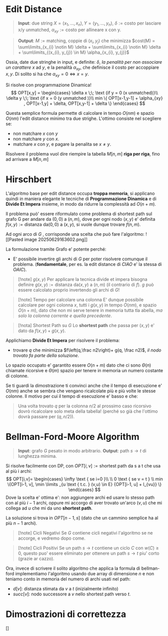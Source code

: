 # Edit Distance
> **Input**: due string $X=(x_{1}, ..., x_{n}), Y =(y_{1},...,y_{n})$, $\delta := \text{costo per lasciare x/y unmatched}$, $\alpha_{xy} := \text{costo per allineare x con y}$.

> **Output**: $M := \text{matching, coppie di} \; (x_{i}, y_j)$ che minimizza $cost(M) = \sum\limits_{x_{i} \notin M} \delta + \sum\limits_{x_{i} \notin M} \delta + \sum\limits_{(x_{i}, y_{j}) \in M} \alpha_{x_{i}, y_{j}}$

Ossia, date due stringhe in input, e definite: $\delta$, *la penalità per non associare un carattere* $x$ ad $y$, e la penalità $\alpha_{xy}$, che definisce il costo per accoppiare $x,y$. Di solito si ha che $\alpha_{xy} = 0 \iff x = y$.

Si risolve con programmazione Dinamica!
$$
OPT[x,y] =  \begin{cases}
\delta x \;\; \text {if y = 0 (x unmatched)}\\
\delta y \;\; \text {if x = 0 (y unmatched )}\\
min \{ OPT[x-1,y-1] + \alpha_{xy} , OPT[x-1,y] + \delta, OPT[x,y-1] + \delta \}
\end{cases}
$$

Questa semplice formula permette di calcolare in tempo $O(nm)$ e spazio $O(nm)$ l'edit distance minimo tra due strighe.
L'ottimo consiste nel scegliere se:
* non matchare $x$ con $y$
* non matchare $y$ con $x$.
* matchare $x$ con $y$, e pagare la penalita se $x \neq y$.

Risolvere il problema vuol dire riempire la tabella $M[n,m]$ **riga per riga**, fino ad arrivare a $M[n,m]$

# Hirschbert
L'algoritmo base per edit distance occupa **troppa memoria**, si applicano quindi in maniera elegante le tecniche di **Programmazione Dinamica** e di **Divide Et Impera** insieme, in modo da ridurre la complessità ad $O(n+m)$.

Il problema può' essere riformulato come problema di shortest path sul grafo G per andare da $(0,0) \text{ a } (n,m)$, dove per ogni nodo $(x,y)$  e' definita $f(x,y):= \text{distanza da} (0,0) \text{ a } (x,y)$, si vuole dunque trovare $f(n,m)$. 

Ad ogni arco di $G$ , corrisponde una scelta che può fare l'algoritmo: 
![[Pasted image 20250629163602.png]]

La formulazione tramite Grafo e' potente perché:
* E' possibile invertire gli archi di $G$ per poter risolvere comunque il problema. (**fondamentale**, per es. la edit distance di $CIAO$ e' la stessa di $OAIC$).

>[!note] $g(x,y)$
>Per applicare la tecnica divide et impera bisogna definire $g(x,y):= \text{distanza da} (x,y) \text{ a } (n,m)$ (il contrario di $f$). $g$ può essere calcolato proprio invertendo gli archi di $G$!

> [!note] Tempo per calcolare una colonna 
> E' dunque possibile calcolare per ogni colonna $x$, tutti i $g(x,y)$ in tempo $O(nm)$, e spazio $O(n+m)$, dato che non mi serve tenere in memoria tutta tla abella, *ma solo la colonna corrente e quella precedente*.

>[!nota] Shortest Path su $G$
> Lo **shortest path** che passa per $(x,y)$ e' dato da $f(x,y) + g(x,y)$.

Applichiamo **Divide Et Impera** per risolvere il problema:
* trovare $q$ che minimizza $f\left(q,\frac n2\right)+ g(q, \frac n2)$, *il nodo trovato fa parte della soluzione*.

Lo spazio occupato e' garantito essere $O(n+m)$ dato che ci sono $\Theta(n)$ chiamate ricorsive e $\Theta(m)$ spazio per tenere in memoria un numero costante di colonne.

Se ti guardi la dimostrazione ti convinci anche che il tempo di esecuzione e' $O(nm)$ anche se sembra che vengano ricalcolate più e più volte le stesse colonne. Il motivo per cui il tempo di esecuzione e' basso e che:

> Una volta trovato $q$ per la colonna $n/2$ al prossimo caso ricorsivo dovrò ricalcolare solo meta della tabella! (perché so già che l'ottimo dovrà passare per $(q,n/2)$).

# Bellman-Ford-Moore Algorithm
> **Input**: grafo $G$ pesato in modo arbitrario.
> **Output**: path $s\to t$ di lunghezza minima.

Si risolve facilmente con DP, con $OPT[i,v] := \text {shortest path da s a t che usa al più i archi}$:
$$
OPT[i,v]= \begin{cases}
\infty \text { se i=0 }\\ \\
0 \text { se v = t } \\
min \{OPT[i-1, v], \min \limits _{u \text { t.c. } (v,u) \in E} {OPT[i-1, u] + l_{vu}} \}
\end{cases}
$$
Dove la scelta e' ottima e': non aggiungere archi ed usare lo stesso path con al più $i-1$ archi, oppure mi accorgo di aver trovato un'arco $(v,u)$ che mi collega ad $u$ che mi da uno **shortest path**.

La soluzione si trova in $OPT[n-1,s]$ (dato che un cammino semplice ha al più $n-1$ archi).

> [!note] Cicli Negativi
> Se $G$ contiene cicli negativi l'algoritmo se ne accorge, e vedremo dopo come.

>[!note] Cicli Positivi
> Se un path $s \to t$ contiene un ciclo $C$ con $w(C) \geq 0$, questo puo' essere eliminato per ottenere un path $s \to t$ piu' corto (grazie ar cazzo).

Ora, invece di scrivere il solito algoritmo che applica la formula di $\text{bellman-ford}$ implementiamo l'algoritmo usando due array di dimensione $n$ e non teniamo conto in memoria del numero di archi usati nel path:
* $d[v]$: distanza stimata da $v$ a $t$ (inizialmente infinito)
* $succ[v]$: nodo successore a $v$ nello shortest path verso $t$.
# Dimostrazioni di correttezza
[]












